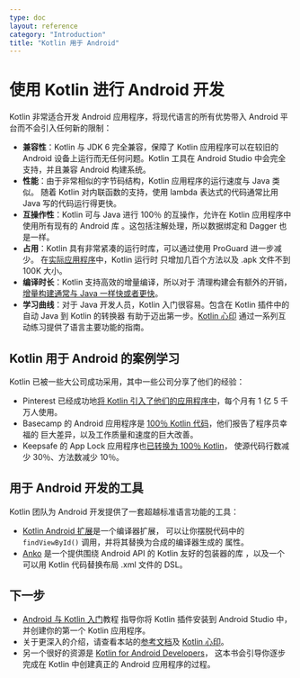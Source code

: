 ```yaml
---
type: doc
layout: reference
category: "Introduction"
title: "Kotlin 用于 Android"
---
```


# 使用 Kotlin 进行 Android 开发

Kotlin 非常适合开发 Android 应用程序，将现代语言的所有优势带入
Android 平台而不会引入任何新的限制：

  * **兼容性**：Kotlin 与 JDK 6 完全兼容，保障了 Kotlin 应用程序可以在较旧的
    Android 设备上运行而无任何问题。Kotlin 工具在 Android Studio 中会完全支持，并且兼容 Android 构建系统。
  * **性能**：由于非常相似的字节码结构，Kotlin 应用程序的运行速度与 Java 类似。
    随着 Kotlin 对内联函数的支持，使用 lambda 表达式的代码通常比用 Java 写的代码运行得更快。
  * **互操作性**：Kotlin 可与 Java 进行 100％ 的互操作，允许在 Kotlin 应用程序中使用所有现有的 Android 库
    。这包括注解处理，所以数据绑定和 Dagger 也是一样。
  * **占用**：Kotlin 具有非常紧凑的运行时库，可以通过使用 ProGuard 进一步减少。
    在[实际应用程序](https://blog.gouline.net/kotlin-production-tales-62b56057dc8a)中，Kotlin 运行时
    只增加几百个方法以及 .apk 文件不到 100K 大小。
  * **编译时长**：Kotlin 支持高效的增量编译，所以对于
    清理构建会有额外的开销，[增量构建通常与 Java 一样快或者更快](https://medium.com/keepsafe-engineering/kotlin-vs-java-compilation-speed-e6c174b39b5d)。
  * **学习曲线**：对于 Java 开发人员，Kotlin 入门很容易。包含在 Kotlin 插件中的自动 Java 到 Kotlin 的转换器
    有助于迈出第一步。[Kotlin 心印](/docs/tutorials/koans.html) 通过一系列互动练习提供了语言主要功能的指南。

## Kotlin 用于 Android 的案例学习

Kotlin 已被一些大公司成功采用，其中一些公司分享了他们的经验：

  * Pinterest 已经成功地[将 Kotlin 引入了他们的应用程序中](https://www.youtube.com/watch?v=mDpnc45WwlI)，每个月有 1 亿 5 千万人使用。
  * Basecamp 的 Android 应用程序是 [100％ Kotlin 代码](https://m.signalvnoise.com/how-we-made-basecamp-3s-android-app-100-kotlin-35e4e1c0ef12)，他们报告了程序员幸福的
    巨大差异，以及工作质量和速度的巨大改善。
  * Keepsafe 的 App Lock 应用程序也[已转换为 100％ Kotlin](https://medium.com/keepsafe-engineering/lessons-from-converting-an-app-to-100-kotlin-68984a05dcb6)，
    使源代码行数减少 30％、方法数减少 10％。

## 用于 Android 开发的工具

Kotlin 团队为 Android 开发提供了一套超越标准语言功能的工具：

 * [Kotlin Android 扩展](/docs/tutorials/android-plugin.html)是一个编译器扩展，
可以让你摆脱代码中的 `findViewById()` 调用，并将其替换为合成的编译器生成的
属性。
 * [Anko](http://github.com/kotlin/anko) 是一个提供围绕 Android API 的 Kotlin 友好的包装器的库
   ，以及一个可以用 Kotlin 代码替换布局 .xml 文件的 DSL。

## 下一步

* [Android 与 Kotlin 入门](/docs/tutorials/kotlin-android.html)教程
指导你将 Kotlin 插件安装到 Android Studio 中，并创建你的第一个 Kotlin 应用程序。
* 关于更深入的介绍，请查看本站的[参考文档](index.html)及
[Kotlin 心印](/docs/tutorials/koans.html)。
* 另一个很好的资源是 [Kotlin for Android Developers](https://leanpub.com/kotlin-for-android-developers)，
这本书会引导你逐步完成在 Kotlin 中创建真正的 Android 应用程序的过程。
